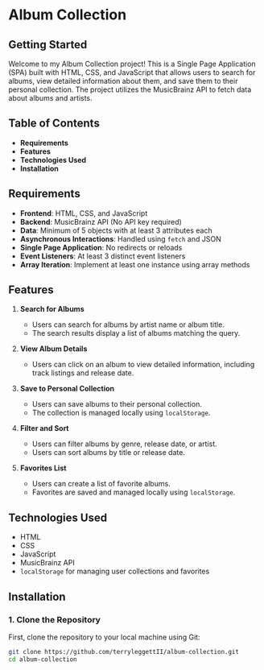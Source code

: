 # Album Collection

## Getting Started
Welcome to my Album Collection project! This is a Single Page Application (SPA) built with HTML, CSS, and JavaScript that allows users to search for albums, view detailed information about them, and save them to their personal collection. The project utilizes the MusicBrainz API to fetch data about albums and artists.

## Table of Contents
- **Requirements**
- **Features**
- **Technologies Used**
- **Installation**

## Requirements
- **Frontend**: HTML, CSS, and JavaScript
- **Backend**: MusicBrainz API (No API key required)
- **Data**: Minimum of 5 objects with at least 3 attributes each
- **Asynchronous Interactions**: Handled using `fetch` and JSON
- **Single Page Application**: No redirects or reloads
- **Event Listeners**: At least 3 distinct event listeners
- **Array Iteration**: Implement at least one instance using array methods

## Features
1. **Search for Albums**
   - Users can search for albums by artist name or album title.
   - The search results display a list of albums matching the query.

2. **View Album Details**
   - Users can click on an album to view detailed information, including track listings and release date.

3. **Save to Personal Collection**
   - Users can save albums to their personal collection.
   - The collection is managed locally using `localStorage`.

4. **Filter and Sort**
   - Users can filter albums by genre, release date, or artist.
   - Users can sort albums by title or release date.

5. **Favorites List**
   - Users can create a list of favorite albums.
   - Favorites are saved and managed locally using `localStorage`.

## Technologies Used
- HTML
- CSS
- JavaScript
- MusicBrainz API
- `localStorage` for managing user collections and favorites

## Installation

### 1. Clone the Repository
First, clone the repository to your local machine using Git:
```bash
git clone https://github.com/terryleggettII/album-collection.git
cd album-collection
